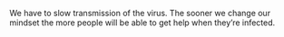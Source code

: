 We have to slow transmission of the virus. The sooner we change our mindset the more people will be able to get help when they’re infected.
